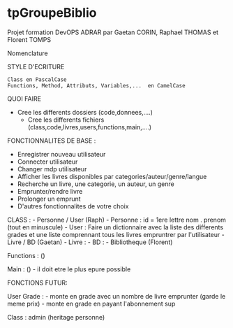 # tpGroupeBiblio

Projet formation DevOPS ADRAR par Gaetan CORIN, Raphael THOMAS et Florent TOMPS

Nomenclature 

STYLE D'ECRITURE

    Class en PascalCase
    Functions, Method, Attributs, Variables,...  en CamelCase


QUOI FAIRE

- Cree les differents dossiers (code,donnees,....)
    - Cree les differents fichiers (class,code,livres,users,functions,main,....)

FONCTIONNALITES DE BASE :
- Enregistrer nouveau utilisateur
- Connecter utilisateur
- Changer mdp utilisateur
- Afficher les livres disponibles par categories/auteur/genre/langue
- Recherche un livre, une categorie, un auteur, un genre
- Emprunter/rendre livre
- Prolonger un emprunt
- D'autres fonctionnalites de votre choix

CLASS : 
    - Personne / User (Raph)
        - Personne : id = 1ere lettre nom . prenom (tout en minuscule)
        - User : Faire un dictionnaire avec la liste des differents grades et une liste comprennant tous les livres empruntrer par         l'utilisateur 
    - Livre / BD (Gaetan)
        - Livre : 
        - BD : 
    - Bibliotheque (Florent)

Functions : ()

Main : () 
    - il doit etre le plus epure possible



FONCTIONS FUTUR:

User
    Grade : - monte en grade avec un nombre de livre emprunter (garde le meme prix)
            - monte en grade en payant l'abonnement sup

Class : admin (heritage personne)